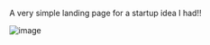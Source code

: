 A very simple landing page for a startup idea I had!!

![image](https://github.com/user-attachments/assets/96e8fa0f-62ed-4909-93ab-7b303fc0bcb4)
